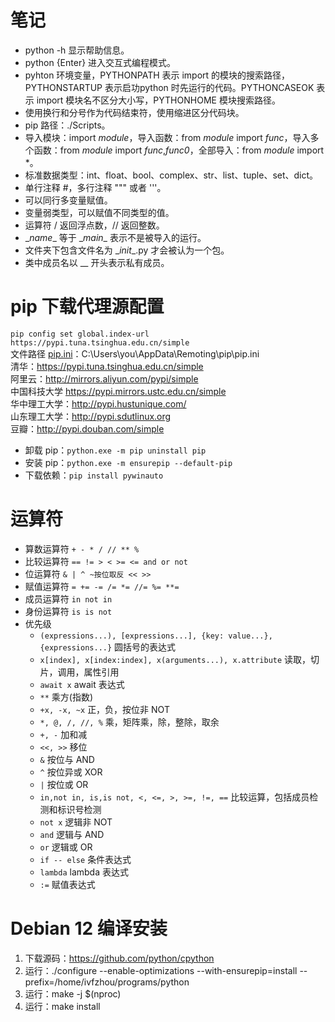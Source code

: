 # 笔记

- python -h 显示帮助信息。
- python {Enter} 进入交互式编程模式。
- pyhton 环境变量，PYTHONPATH 表示 import 的模块的搜索路径，PYTHONSTARTUP 表示启功python 时先运行的代码。PYTHONCASEOK 表示 import 模块名不区分大小写，PYTHONHOME 模块搜索路径。
- 使用换行和分号作为代码结束符，使用缩进区分代码块。
- pip 路径：./Scripts。
- 导入模块：import *module*，导入函数：from *module* import *func*，导入多个函数：from *module* import *func*,*func0*，全部导入：from *module* import *。
- 标准数据类型：int、float、bool、complex、str、list、tuple、set、dict。
- 单行注释 #，多行注释 """ 或者 '''。
- 可以同行多变量赋值。
- 变量弱类型，可以赋值不同类型的值。
- 运算符 / 返回浮点数，// 返回整数。
- \__name__ 等于 \__main__ 表示不是被导入的运行。
- 文件夹下包含文件名为 \__init__.py 才会被认为一个包。
- 类中成员名以 __ 开头表示私有成员。

# pip 下载代理源配置

`pip config set global.index-url https://pypi.tuna.tsinghua.edu.cn/simple`  
文件路径 [pip.ini](./pip.ini)：C:\Users\you\AppData\Remoting\pip\pip.ini  
清华：https://pypi.tuna.tsinghua.edu.cn/simple  
阿里云：http://mirrors.aliyun.com/pypi/simple  
中国科技大学 https://pypi.mirrors.ustc.edu.cn/simple  
华中理工大学：http://pypi.hustunique.com/  
山东理工大学：http://pypi.sdutlinux.org  
豆瓣：http://pypi.douban.com/simple

- 卸载 pip：`python.exe -m pip uninstall pip`
- 安装 pip：`python.exe -m ensurepip --default-pip`
- 下载依赖：`pip install pywinauto`

# 运算符

- 算数运算符 `+ - * / // ** %`
- 比较运算符 `== != > < >= <= and or not`
- 位运算符 `& | ^ ~按位取反 << >>`
- 赋值运算符 `= += -= /= *= //= %= **=`
- 成员运算符 `in not in`
- 身份运算符 `is is not `
- 优先级
    - `(expressions...), [expressions...], {key: value...}, {expressions...}` 圆括号的表达式
    - `x[index], x[index:index], x(arguments...), x.attribute` 读取，切片，调用，属性引用
    - `await x`	await 表达式
    - `**` 乘方(指数)
    - `+x, -x, ~x` 正，负，按位非 NOT
    - `*, @, /, //, %` 乘，矩阵乘，除，整除，取余
    - `+, -` 加和减
    - `<<, >>` 移位
    - `&` 按位与 AND
    - `^` 按位异或 XOR
    - `|` 按位或 OR
    - `in,not in, is,is not, <, <=, >, >=, !=, ==` 比较运算，包括成员检测和标识号检测
    - `not x` 逻辑非 NOT
    - `and` 逻辑与 AND
    - `or` 逻辑或 OR
    - `if -- else` 条件表达式
    - `lambda` lambda 表达式
    - `:=` 赋值表达式

# Debian 12 编译安装

1. 下载源码：https://github.com/python/cpython
2. 运行：./configure --enable-optimizations --with-ensurepip=install --prefix=/home/ivfzhou/programs/python
3. 运行：make -j $(nproc)
4. 运行：make install
